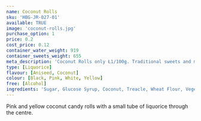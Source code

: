 ```yaml
---
name: Coconut Rolls
sku: 'HBG-JR-027-01'
available: TRUE
image: 'coconut-rolls.jpg'
purchase_option: 1
price: 0.2
cost_price: 0.12
container_water_weight: 919
container_sweets_weight: 655
meta_description: 'Coconut Rolls only Ł1/100g. Traditional sweets and more at Humbugs Confectionery Store. Specialists in satisfying your sweet tooth!'
type: [Liquorice]
flavour: [Aniseed, Coconut]
colour: [Black, Pink, White, Yellow]
free: [Alcohol]
ingredients: 'Sugar, Glucose Syrup, Coconut, Treacle, Wheat Flour, Vegetable Oil, Humectant (Glycerol) Gelatine, Liquorice Extract, Cocoa Powder. Flavours: Apple Juice Concentrate, Hibiscus, Spinach, Nettle'
---
```

Pink and yellow coconut candy rolls with a small tube of liquorice through the centre.